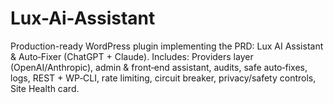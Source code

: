 # Lux-Ai-Assistant
Production-ready WordPress plugin implementing the PRD: Lux AI Assistant &amp; Auto‑Fixer (ChatGPT + Claude). Includes: Providers layer (OpenAI/Anthropic), admin &amp; front‑end assistant, audits, safe auto‑fixes, logs, REST + WP‑CLI, rate limiting, circuit breaker, privacy/safety controls, Site Health card.

